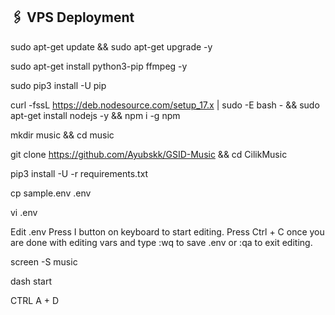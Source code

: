 ## 🖇 VPS Deployment

sudo apt-get update && sudo apt-get upgrade -y

sudo apt-get install python3-pip ffmpeg -y

sudo pip3 install -U pip

curl -fssL https://deb.nodesource.com/setup_17.x | sudo -E bash - && sudo apt-get install nodejs -y && npm i -g npm

mkdir music && cd music

git clone https://github.com/Ayubskk/GSID-Music &&  cd CilikMusic

pip3 install -U -r requirements.txt

cp sample.env .env

vi .env

Edit .env
Press I button on keyboard to start editing.
Press Ctrl + C  once you are done with editing vars and type :wq to save .env or :qa to exit editing.

screen -S music

dash start

CTRL A + D
